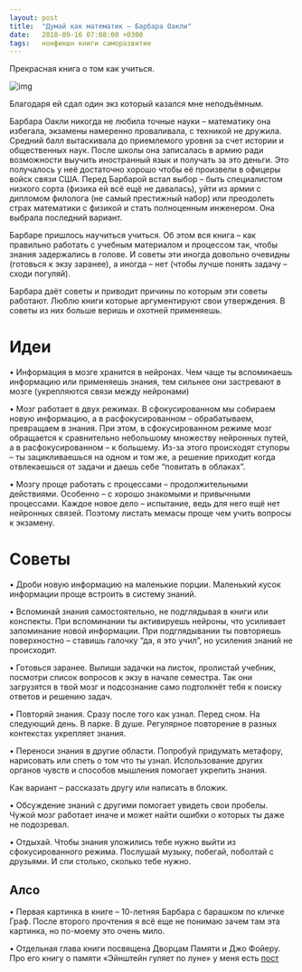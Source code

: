 ```yaml
---
layout: post
title:  "Думай как математик — Барбара Оакли"
date:   2018-09-16 07:08:00 +0300
tags:	нонфикшн книги саморазвитие   
---
```


Прекрасная книга о том как учиться. 

![img](https://pp.userapi.com/c850220/v850220817/23c1e/WGqGBQQmSEQ.jpg)

 Благодаря ей сдал один экз который казался мне неподъёмным. 

Барбара Оакли никогда не любила точные науки – математику она избегала, экзамены намеренно проваливала, с техникой не дружила. Средний балл вытаскивала до приемлемого уровня за счет истории и общественных наук. После школы она записалась в армию ради возможности выучить иностранный язык и получать за это деньги. Это получалось у неё достаточно хорошо чтобы её произвели в офицеры войск связи США. Перед Барбарой встал выбор – быть специалистом низкого сорта (физика ей всё ещё не давалась), уйти из армии с дипломом филолога (не самый престижный набор) или преодолеть страх математики с физикой и стать полноценным инженером. Она выбрала последний вариант. 

 Барбаре пришлось научиться учиться. Об этом вся книга – как правильно работать с учебным материалом и процессом так, чтобы знания задержались в голове. И советы эти иногда довольно очевидны (готовься к экзу заранее), а иногда – нет (чтобы лучше понять задачу – сходи погуляй). 

 Барбара даёт советы и приводит причины по которым эти советы работают. Люблю книги которые аргументируют свои утверждения. В советы из них больше веришь и охотней применяешь. 

# Идеи 

• Информация в мозге хранится в нейронах. Чем чаще ты вспоминаешь информацию или применяешь знания, тем сильнее они застревают в мозге (укрепляются связи между нейронами) 

• Мозг работает в двух режимах. В сфокусированном мы собираем новую информацию, а в расфокусированном – обрабатываем, превращаем в знания. При этом, в сфокусированном режиме мозг обращается к сравнительно небольшому множеству нейронных путей, а в расфокусированном – к большему. Из-за этого происходят ступоры – ты зацикливаешься на одном и том же, а решение приходит когда отвлекаешься от задачи и даешь себе “повитать в облаках”. 

• Мозгу проще работать с процессами – продолжительными действиями. Особенно – с хорошо знакомыми и привычными процессами. Каждое новое дело – испытание, ведь для него ещё нет нейронных связей. Поэтому листать мемасы проще чем учить вопросы к экзамену. 

# Советы 

 • Дроби новую информацию на маленькие порции. Маленький кусок информации проще встроить в систему знаний. 

 • Вспоминай знания самостоятельно, не подглядывая в книги или конспекты. При вспоминании ты активируешь нейроны, что усиливает запоминание новой информации. При подглядывании ты повторяешь поверхностно – ставишь галочку “да, я это учил”, но усиления знаний не происходит. 

 • Готовься заранее. Выпиши задачки на листок, пролистай учебник, посмотри список вопросов к экзу в начале семестра. Так они загрузятся в твой мозг и подсознание само подтолкнёт тебя к поиску ответов и решению задач. 

 • Повторяй знания. Сразу после того как узнал. Перед сном. На следующий день. В парке. В душе. Регулярное повторение в разных контекстах укрепляет знания. 

 • Переноси знания в другие области. Попробуй придумать метафору, нарисовать или спеть о том что ты узнал. Использование других органов чувств и способов мышления помогает укрепить знания. 

 Как вариант – рассказать другу или написать в бложик. 

 • Обсуждение знаний с другими помогает увидеть свои пробелы. Чужой мозг работает иначе и может найти ошибки о которых ты даже не подозревал. 

 • Отдыхай. Чтобы знания уложились тебе нужно выйти из сфокусированного режима. Послушай музыку, побегай, поболтай с друзьями. И спи столько, сколько тебе нужно. 

## Алсо 

 • Первая картинка в книге – 10-летняя Барбара с барашком по кличке Граф. После второго прочтения я всё еще не понимаю зачем там эта картинка, но по-моему это очень мило. 

 • Отдельная глава книги посвящена Дворцам Памяти и Джо Фойеру. Про его книгу о памяти «Эйнштейн гуляет по луне» у меня есть [пост](https://vk.com/page-79338441_52909514)
